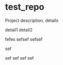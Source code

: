 # test_repo
Project description, details

detail1
detail2

fefes
sefsef
sefsef

sef

sef
sef
sef
sef
